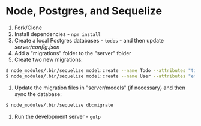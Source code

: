 # Node, Postgres, and Sequelize

1. Fork/Clone
1. Install dependencies - `npm install`
1. Create a local Postgres databases - `todos` - and then update *server/config.json*
1. Add a "migrations" folder to the "server" folder
1. Create two new migrations:

  ```sh
  $ node_modules/.bin/sequelize model:create --name Todo --attributes "title:string, complete:boolean,UserId:integer"
  $ node_modules/.bin/sequelize model:create --name User --attributes "email:string"
  ```

1. Update the migration files in "server/models" (if necessary) and then sync the database:

  ```sh
  $ node_modules/.bin/sequelize db:migrate
  ```

1. Run the development server - `gulp`
